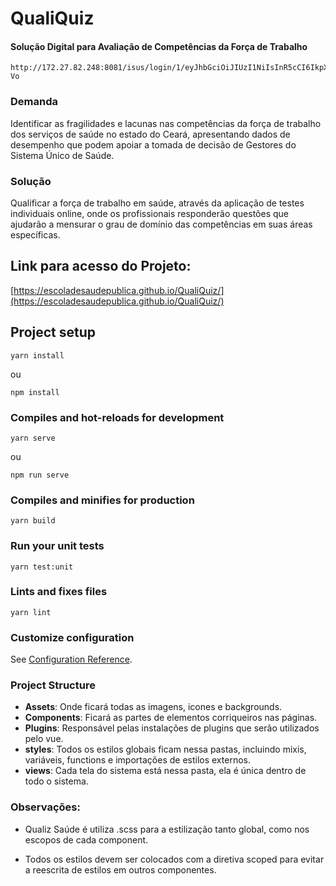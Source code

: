 # QualiQuiz

#### Solução Digital para Avaliação de Competências da Força de Trabalho

```
http://172.27.82.248:8081/isus/login/1/eyJhbGciOiJIUzI1NiIsInR5cCI6IkpXVCJ9.eyJlbWFpbCI6ImRldkBkZXYuZGV2Iiwibm9tZSI6IkRldiBkZXYiLCJjcGYiOiIxMjMuMTIzLjEyMy02OSJ9.CkWK7LixybXxO7vCatModnOD_X8C0uCTJU89KPex-Vo
```

### Demanda

Identificar as fragilidades e lacunas nas competências da força de trabalho dos serviços de saúde no estado do Ceará, apresentando dados de desempenho que podem apoiar a tomada de decisão de Gestores do Sistema Único de Saúde.

### Solução

Qualificar a força de trabalho em saúde, através da aplicação de testes individuais online, onde os profissionais responderão questões que ajudarão a mensurar o grau de domínio das competências em suas áreas específicas.

## Link para acesso do Projeto:

[https://escoladesaudepublica.github.io/QualiQuiz/](https://escoladesaudepublica.github.io/QualiQuiz/)

## Project setup

```
yarn install
```
ou
```
npm install
```

### Compiles and hot-reloads for development

```
yarn serve
```
ou
```
npm run serve
```
### Compiles and minifies for production

```
yarn build
```

### Run your unit tests

```
yarn test:unit
```

### Lints and fixes files

```
yarn lint
```

### Customize configuration

See [Configuration Reference](https://cli.vuejs.org/config/).

### Project Structure

- **Assets**: Onde ficará todas as imagens, icones e backgrounds.
- **Components**: Ficará as partes de elementos corriqueiros nas páginas.
- **Plugins**: Responsável pelas instalações de plugins que serão utilizados pelo vue.
- **styles**: Todos os estilos globais ficam nessa pastas, incluindo mixis, variáveis, functions e importações de estilos externos.
- **views**: Cada tela do sistema está nessa pasta, ela é única dentro de todo o sistema.

### Observações:

- Qualiz Saúde é utiliza .scss para a estilização tanto global, como nos escopos de cada component.

- Todos os estilos devem ser colocados com a diretiva scoped para evitar a reescrita de estilos em outros componentes.

